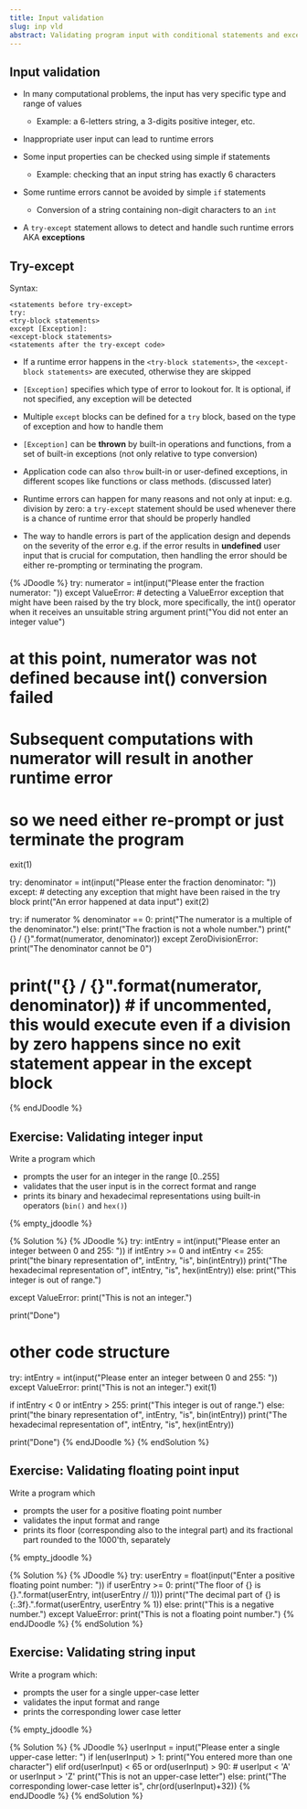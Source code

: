 ```yaml
---
title: Input validation
slug: inp vld 
abstract: Validating program input with conditional statements and exceptions
---
```


## Input validation
* In many computational problems, the input has very specific type and range of values

    * Example: a 6-letters string, a 3-digits positive integer, etc.

* Inappropriate user input can lead to runtime errors

* Some input properties can be checked using simple if statements

    * Example: checking that an input string has exactly 6 characters

* Some runtime errors cannot be avoided by simple `if` statements

    * Conversion of a string containing non-digit characters to an `int`

* A `try-except` statement allows to detect and handle such runtime errors AKA **exceptions**

## Try-except

Syntax:
```
<statements before try-except>
try:
<try-block statements>
except [Exception]:
<except-block statements>
<statements after the try-except code>
```

* If a runtime error happens in the `<try-block statements>`, the `<except-block statements>` are executed, otherwise they are skipped

* `[Exception]` specifies which type of error to lookout for. It is optional, if not specified, any exception will be detected

* Multiple `except` blocks can be defined for a `try` block, based on the type of exception and how to handle them

* `[Exception]` can be **thrown** by built-in operations and functions, from a set of built-in exceptions (not only relative to type conversion)

* Application code can also `throw` built-in or user-defined exceptions, in different scopes like functions or class methods. (discussed later)

* Runtime errors can happen for many reasons and not only at input: e.g. division by zero: a `try-except` statement should be used whenever there is a chance of runtime error that should be properly handled

* The way to handle errors is part of the application design and depends on the severity of the error e.g. if the error results in **undefined** user input that is crucial for computation, then handling the error should be either re-prompting or terminating the program.

{% JDoodle %}
try:
    numerator = int(input("Please enter the fraction numerator: "))
except ValueError: # detecting a ValueError exception that might have been raised by the try block, more specifically, the int() operator when it receives an unsuitable string argument
    print("You did not enter an integer value")
# at this point, numerator was not defined because int() conversion failed
# Subsequent computations with numerator will result in another runtime error
# so we need either re-prompt or just terminate the program
exit(1)

try:
    denominator = int(input("Please enter the fraction denominator: "))
except: # detecting any exception that might have been raised in the try block
    print("An error happened at data input")
exit(2)

try:
    if numerator % denominator == 0:
        print("The numerator is a multiple of the denominator.")
    else:
        print("The fraction is not a whole number.")
        print("{} / {}".format(numerator, denominator))
except ZeroDivisionError:
    print("The denominator cannot be 0")

# print("{} / {}".format(numerator, denominator)) # if uncommented, this would execute even if a division by zero happens since no exit statement appear in the except block
{% endJDoodle %}

## Exercise: Validating integer input

Write a program which

* prompts the user for an integer in the range \[0..255]
* validates that the user input is in the correct format and range
* prints its binary and hexadecimal representations using built-in operators (`bin()` and `hex()`)

{% empty_jdoodle %}

{% Solution %}
{% JDoodle %}
try:
    intEntry = int(input("Please enter an integer between 0 and 255: "))
    if  intEntry >= 0 and intEntry <= 255:
        print("the binary representation of", intEntry, "is", bin(intEntry))
        print("The hexadecimal representation of", intEntry, "is", hex(intEntry))
    else:
        print("This integer is out of range.")

except ValueError:
    print("This is not an integer.")

print("Done")

# other code structure
try:
    intEntry = int(input("Please enter an integer between 0 and 255: "))  
except ValueError:
    print("This is not an integer.")
exit(1)

if intEntry < 0 or intEntry > 255:
    print("This integer is out of range.")
else:
    print("the binary representation of", intEntry, "is", bin(intEntry))
    print("The hexadecimal representation of", intEntry, "is", hex(intEntry))

print("Done")
{% endJDoodle %}
{% endSolution %}

## Exercise: Validating floating point input

Write a program which

* prompts the user for a positive floating point number
* validates the input format and range
* prints its floor (corresponding also to the integral part) and its fractional part rounded to the 1000'th, separately

{% empty_jdoodle %}

{% Solution %}
{% JDoodle %}
try:
    userEntry = float(input("Enter a positive floating point number: "))
    if userEntry >= 0:
        print("The floor of {} is {}.".format(userEntry, int(userEntry // 1)))
        print("The decimal part of {} is {:.3f}.".format(userEntry, userEntry % 1))
    else:
        print("This is a negative number.")
except ValueError:
    print("This is not a floating point number.")
{% endJDoodle %}
{% endSolution %}

## Exercise: Validating string input

Write a program which:

* prompts the user for a single upper-case letter
* validates the input format and range
* prints the corresponding lower case letter

{% empty_jdoodle %}

{% Solution %}
{% JDoodle %}
userInput = input("Please enter a single upper-case letter: ")
if len(userInput) > 1:
    print("You entered more than one character")
elif ord(userInput) < 65 or ord(userInput) > 90: # userIput < 'A' or userInput > 'Z'
    print("This is not an upper-case letter")
else:
    print("The corresponding lower-case letter is", chr(ord(userInput)+32))
{% endJDoodle %}
{% endSolution %}
